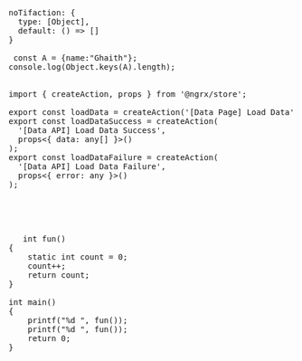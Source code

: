  
<pre>
noTifaction: { 
  type: [Object], 
  default: () => []
}

 const A = {name:"Ghaith"};
console.log(Object.keys(A).length); 

 
import { createAction, props } from '@ngrx/store';

export const loadData = createAction('[Data Page] Load Data');
export const loadDataSuccess = createAction(
  '[Data API] Load Data Success',
  props<{ data: any[] }>()
);
export const loadDataFailure = createAction(
  '[Data API] Load Data Failure',
  props<{ error: any }>()
);





   int fun()
{
    static int count = 0;
    count++;
    return count;
}

int main()
{
    printf("%d ", fun());
    printf("%d ", fun());
    return 0;
}


   
</pre>
